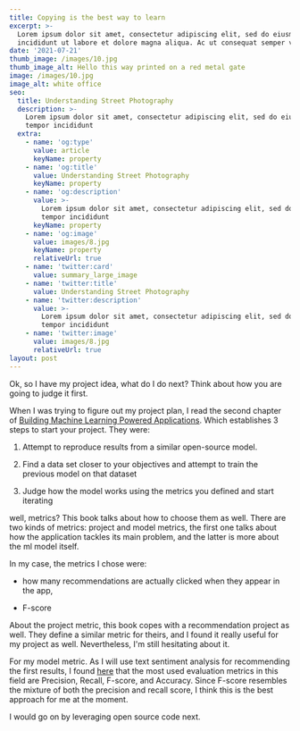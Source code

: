```yaml
---
title: Copying is the best way to learn
excerpt: >-
  Lorem ipsum dolor sit amet, consectetur adipiscing elit, sed do eiusmod tempor
  incididunt ut labore et dolore magna aliqua. Ac ut consequat semper viverra.
date: '2021-07-21'
thumb_image: /images/10.jpg
thumb_image_alt: Hello this way printed on a red metal gate
image: /images/10.jpg
image_alt: white office
seo:
  title: Understanding Street Photography
  description: >-
    Lorem ipsum dolor sit amet, consectetur adipiscing elit, sed do eiusmod
    tempor incididunt
  extra:
    - name: 'og:type'
      value: article
      keyName: property
    - name: 'og:title'
      value: Understanding Street Photography
      keyName: property
    - name: 'og:description'
      value: >-
        Lorem ipsum dolor sit amet, consectetur adipiscing elit, sed do eiusmod
        tempor incididunt
      keyName: property
    - name: 'og:image'
      value: images/8.jpg
      keyName: property
      relativeUrl: true
    - name: 'twitter:card'
      value: summary_large_image
    - name: 'twitter:title'
      value: Understanding Street Photography
    - name: 'twitter:description'
      value: >-
        Lorem ipsum dolor sit amet, consectetur adipiscing elit, sed do eiusmod
        tempor incididunt
    - name: 'twitter:image'
      value: images/8.jpg
      relativeUrl: true
layout: post
---
```

Ok, so I have my project idea, what do I do next?  Think about how you are going to judge it first.

When I was trying to figure out my project plan, I read the second chapter of [Building Machine Learning Powered Applications](https://www.oreilly.com/library/view/building-machine-learning/9781492045106/). Which establishes 3 steps to start your project. They were:

1.  Attempt to reproduce results from a similar open-source model. 

2.  Find a data set closer to your objectives and attempt to train the previous model on that dataset

3.  Judge how the model works using the metrics you defined and start iterating

well, metrics? This book talks about how to choose them as well. There are two kinds of metrics: project and model metrics, the first one talks about how the application tackles its main problem, and the latter is more about the ml model itself.

In my case, the metrics I chose were:

*   how many recommendations are actually clicked when they appear in the app,

*   F-score

 About the project metric, this book copes with a recommendation project as well. They define a similar metric for theirs, and I found it really useful for my project as well. Nevertheless, I'm still hesitating about it.

For my model metric. As I will use text sentiment analysis for recommending the first results, I found [here](https://www.kdnuggets.com/2018/03/5-things-sentiment-analysis-classification.html#:~:text=As%20a%20classification%20problem%2C%20Sentiment,appropriate%20metric%20should%20be%20used.) that the most used evaluation metrics in this field are Precision, Recall, F-score, and Accuracy. Since F-score resembles the mixture of both the precision and recall score, I think this is the best approach for me at the moment.

I would go on by leveraging open source code next.





